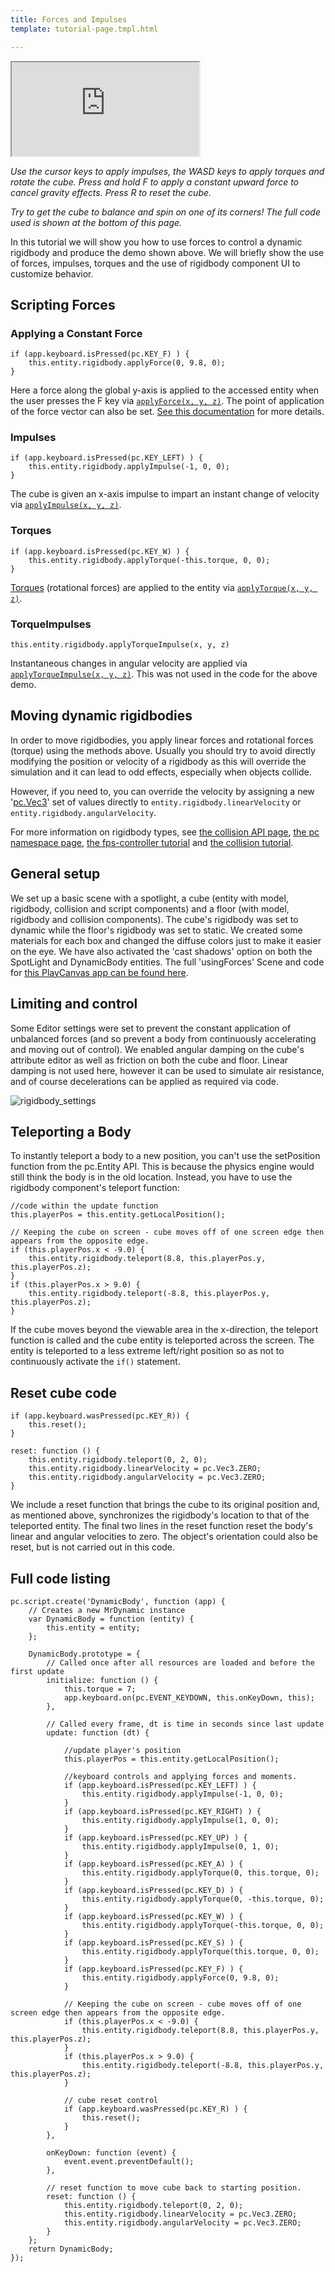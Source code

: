 ```yaml
---
title: Forces and Impulses
template: tutorial-page.tmpl.html

---
```


<iframe src="http://apps.playcanvas.com/playcanvas/tutorials/usingForces?overlay=false"></iframe>

*Use the cursor keys to apply impulses, the WASD keys to apply torques and rotate the cube. Press and hold F to apply a constant upward force to cancel gravity effects.*
*Press R to reset the cube.*

*Try to get the cube to balance and spin on one of its corners!*
*The full code used is shown at the bottom of this page.*

In this tutorial we will show you how to use forces to control a dynamic rigidbody and produce the demo shown above. We will briefly show the use of forces, impulses, torques and the use of rigidbody component UI to customize behavior.

## Scripting Forces

### Applying a Constant Force

~~~javascript~~~
if (app.keyboard.isPressed(pc.KEY_F) ) {
    this.entity.rigidbody.applyForce(0, 9.8, 0);
}
~~~

Here a force along the global y-axis is applied to the accessed entity when the user presses the F key via [`applyForce(x, y, z)`][1]. The point of application of the force vector can also be set. [See this documentation][2] for more details.

### Impulses

~~~javascript~~~
if (app.keyboard.isPressed(pc.KEY_LEFT) ) {
    this.entity.rigidbody.applyImpulse(-1, 0, 0);
}
~~~

The cube is given an x-axis impulse to impart an instant change of velocity via [`applyImpulse(x, y, z)`][3].

### Torques

~~~javascript~~~
if (app.keyboard.isPressed(pc.KEY_W) ) {
    this.entity.rigidbody.applyTorque(-this.torque, 0, 0);
}
~~~

[Torques](https://en.wikipedia.org/wiki/Torque) (rotational forces) are applied to the entity via [`applyTorque(x, y, z)`][4].

### TorqueImpulses

~~~javascript~~~
this.entity.rigidbody.applyTorqueImpulse(x, y, z)
~~~

Instantaneous changes in angular velocity are applied via [`applyTorqueImpulse(x, y, z)`][5]. This was not used in the code for the above demo.

## Moving dynamic rigidbodies

In order to move rigidbodies, you apply linear forces and rotational forces (torque) using the methods above. Usually you should try to avoid directly modifying the position or velocity of a rigidbody as this will override the simulation and it can lead to odd effects, especially when objects collide.

However, if you need to, you can override the velocity by assigning a new '[pc.Vec3][6]' set of values directly to `entity.rigidbody.linearVelocity` or `entity.rigidbody.angularVelocity`.

For more information on rigidbody types, see [the collision API page][8], [the pc namespace page][9], [the fps-controller tutorial][11] and [the collision tutorial][10].

## General setup

We set up a basic scene with a spotlight, a cube (entity with model, rigidbody, collision and script components) and a floor (with model, rigidbody and collision components). The cube's rigidbody was set to dynamic while the floor's rigidbody was set to static. We created some materials for each box and changed the diffuse colors just to make it easier on the eye. We have also activated the 'cast shadows' option on both the SpotLight and DynamicBody entities. The full 'usingForces' Scene and code for [this PlayCanvas app can be found here][12].

## Limiting and control

Some Editor settings were set to prevent the constant application of unbalanced forces (and so prevent a body from continuously accelerating and moving out of control). We enabled angular damping on the cube's attribute editor as well as friction on both the cube and floor. Linear damping is not used here, however it can be used to simulate air resistance, and of course decelerations can be applied as required via code.

<img src="/images/tutorials/forces/rigidbody_settings.jpg" alt="rigidbody_settings"/>

## Teleporting a Body

To instantly teleport a body to a new position, you can't use the setPosition function from the pc.Entity API. This is because the physics engine would still think the body is in the old location. Instead, you have to use the rigidbody component's teleport function:

~~~js~~~
//code within the update function
this.playerPos = this.entity.getLocalPosition();

// Keeping the cube on screen - cube moves off of one screen edge then appears from the opposite edge.
if (this.playerPos.x < -9.0) {
    this.entity.rigidbody.teleport(8.8, this.playerPos.y, this.playerPos.z);
}
if (this.playerPos.x > 9.0) {
    this.entity.rigidbody.teleport(-8.8, this.playerPos.y, this.playerPos.z);
}
~~~

If the cube moves beyond the viewable area in the x-direction, the teleport function is called and the cube entity is teleported across the screen. The entity is teleported to a less extreme left/right position so as not to continuously activate the `if()` statement.

## Reset cube code

~~~javascript~~~
if (app.keyboard.wasPressed(pc.KEY_R)) {
    this.reset();
}
~~~
~~~javascript~~~
reset: function () {
    this.entity.rigidbody.teleport(0, 2, 0);
    this.entity.rigidbody.linearVelocity = pc.Vec3.ZERO;
    this.entity.rigidbody.angularVelocity = pc.Vec3.ZERO;
}
~~~

We include a reset function that brings the cube to its original position and, as mentioned above, synchronizes the rigidbody's location to that of the teleported entity. The final two lines in the reset function reset the body's linear and angular velocities to zero. The object's orientation could also be reset, but is not carried out in this code.


## Full code listing

~~~javascript~~~
pc.script.create('DynamicBody', function (app) {
    // Creates a new MrDynamic instance
    var DynamicBody = function (entity) {
        this.entity = entity;
    };

    DynamicBody.prototype = {
        // Called once after all resources are loaded and before the first update
        initialize: function () {
            this.torque = 7;
            app.keyboard.on(pc.EVENT_KEYDOWN, this.onKeyDown, this);
        },

        // Called every frame, dt is time in seconds since last update
        update: function (dt) {

            //update player's position
            this.playerPos = this.entity.getLocalPosition();

            //keyboard controls and applying forces and moments.
            if (app.keyboard.isPressed(pc.KEY_LEFT) ) {
                this.entity.rigidbody.applyImpulse(-1, 0, 0);
            }
            if (app.keyboard.isPressed(pc.KEY_RIGHT) ) {
                this.entity.rigidbody.applyImpulse(1, 0, 0);
            }
            if (app.keyboard.isPressed(pc.KEY_UP) ) {
                this.entity.rigidbody.applyImpulse(0, 1, 0);
            }
            if (app.keyboard.isPressed(pc.KEY_A) ) {
                this.entity.rigidbody.applyTorque(0, this.torque, 0);
            }
            if (app.keyboard.isPressed(pc.KEY_D) ) {
                this.entity.rigidbody.applyTorque(0, -this.torque, 0);
            }
            if (app.keyboard.isPressed(pc.KEY_W) ) {
                this.entity.rigidbody.applyTorque(-this.torque, 0, 0);
            }
            if (app.keyboard.isPressed(pc.KEY_S) ) {
                this.entity.rigidbody.applyTorque(this.torque, 0, 0);
            }
            if (app.keyboard.isPressed(pc.KEY_F) ) {
                this.entity.rigidbody.applyForce(0, 9.8, 0);
            }

            // Keeping the cube on screen - cube moves off of one screen edge then appears from the opposite edge.
            if (this.playerPos.x < -9.0) {
                this.entity.rigidbody.teleport(8.8, this.playerPos.y, this.playerPos.z);
            }
            if (this.playerPos.x > 9.0) {
                this.entity.rigidbody.teleport(-8.8, this.playerPos.y, this.playerPos.z);
            }

            // cube reset control
            if (app.keyboard.wasPressed(pc.KEY_R) ) {
                this.reset();
            }
        },

        onKeyDown: function (event) {
            event.event.preventDefault();
        },

        // reset function to move cube back to starting position.
        reset: function () {
            this.entity.rigidbody.teleport(0, 2, 0);
            this.entity.rigidbody.linearVelocity = pc.Vec3.ZERO;
            this.entity.rigidbody.angularVelocity = pc.Vec3.ZERO;
        }
    };
    return DynamicBody;
});
~~~

[1]: /engine/api/stable/symbols/pc.RigidBodyComponent.html#applyForce
[2]: /engine/api/stable/symbols/pc.RigidBodyComponent.html#applyForce
[3]: /engine/api/stable/symbols/pc.RigidBodyComponent.html#applyImpulse
[4]: /engine/api/stable/symbols/pc.RigidBodyComponent.html#applyTorque
[5]: /engine/api/stable/symbols/pc.RigidBodyComponent.html#applyTorqueImpulse
[7]: /tutorials/beginner/manipulating-entities/
[6]: /engine/api/stable/symbols/pc.Vec3.html
[7]: /engine/api/stable/symbols/pc.RigidBodyComponent.html#syncEntityToBody
[8]: /engine/api/stable/symbols/pc.CollisionComponent.html
[9]: /engine/api/stable/symbols/pc.html
[10]: /tutorials/intermediate/collision-and-triggers/
[11]: /tutorials/advanced/fps-controller/
[12]: https://playcanvas.com/project/186/overview/tutorials
